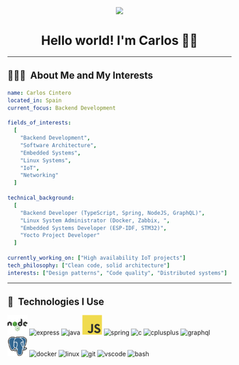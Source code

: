 <p align="center">
  <img src="https://capsule-render.vercel.app/api?type=waving&color=gradient&height=100&section=header"/>
</p>

<h1 align="center">
  Hello world! 
  I'm Carlos 👨‍💻
</h1>

---

<h2> 👨🏻‍💻 &nbsp;About Me and My Interests</h2>

```yaml
name: Carlos Cintero
located_in: Spain
current_focus: Backend Development

fields_of_interests:
  [
    "Backend Development",
    "Software Architecture", 
    "Embedded Systems",
    "Linux Systems",
    "IoT",
    "Networking"
  ]

technical_background:
  [
    "Backend Developer (TypeScript, Spring, NodeJS, GraphQL)", 
    "Linux System Administrator (Docker, Zabbix, ",
    "Embedded Systems Developer (ESP-IDF, STM32)",
    "Yocto Project Developer"
  ]
  
currently_working_on: ["High availability IoT projects"]
tech_philosophy: ["Clean code, solid architecture"]
interests: ["Design patterns", "Code quality", "Distributed systems"]
```
  
---  
  
<h2> 🫠 &nbsp;Technologies I Use</h2>
<p align="left">
<img src="https://raw.githubusercontent.com/devicons/devicon/master/icons/nodejs/nodejs-original-wordmark.svg" alt="nodejs" width="45" height="45" />
<img src="https://cdn.jsdelivr.net/gh/devicons/devicon/icons/express/express-original.svg" alt="express" width="45" height="45"/>
<img src="https://cdn.jsdelivr.net/gh/devicons/devicon/icons/java/java-original.svg" alt="java" width="45" height="45"/>
<img src="https://raw.githubusercontent.com/devicons/devicon/master/icons/javascript/javascript-original.svg" alt="javascript" width="45" height="45" />
<img src="https://cdn.jsdelivr.net/gh/devicons/devicon/icons/spring/spring-original.svg" alt="spring" width="45" height="45"/>
<img src="https://cdn.jsdelivr.net/gh/devicons/devicon/icons/c/c-original.svg" alt="c" width="45" height="45"/>
<img src="https://cdn.jsdelivr.net/gh/devicons/devicon/icons/cplusplus/cplusplus-original.svg" alt="cplusplus" width="45" height="45"/>
<img src="https://cdn.jsdelivr.net/gh/devicons/devicon/icons/graphql/graphql-plain.svg" alt="graphql" width="45" height="45"/>
<img src="https://raw.githubusercontent.com/devicons/devicon/master/icons/postgresql/postgresql-original.svg" alt="postgresql" width="45" height="45" />
<img src="https://cdn.jsdelivr.net/gh/devicons/devicon/icons/docker/docker-original.svg" alt="docker" width="45" height="45"/>
<img src="https://cdn.jsdelivr.net/gh/devicons/devicon/icons/linux/linux-original.svg" alt="linux" width="45" height="45"/>       
<img src="https://cdn.jsdelivr.net/gh/devicons/devicon/icons/git/git-original.svg" alt="git" width="45" height="45"/>
<img src="https://cdn.jsdelivr.net/gh/devicons/devicon/icons/vscode/vscode-original.svg" alt="vscode" width="45" height="45"/>
<img src="https://cdn.jsdelivr.net/gh/devicons/devicon/icons/bash/bash-original.svg" alt="bash" width="45" height="45"/>
</p>
